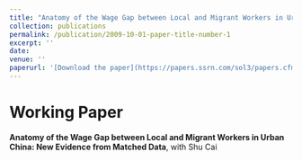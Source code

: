 ```yaml
---
title: "Anatomy of the Wage Gap between Local and Migrant Workers in Urban China: New Evidence from Matched Data"
collection: publications
permalink: /publication/2009-10-01-paper-title-number-1
excerpt: ''
date: 
venue: ''
paperurl: '[Download the paper](https://papers.ssrn.com/sol3/papers.cfm?abstract_id=3933758)'
---
```

# Working Paper
**Anatomy of the Wage Gap between Local and Migrant Workers in Urban China: New Evidence from Matched Data**, with Shu Cai
